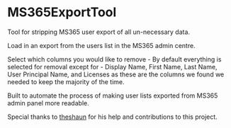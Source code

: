 # MS365ExportTool
Tool for stripping MS365 user export of all un-necessary data.

Load in an export from the users list in the MS365 admin centre.

Select which columns you would like to remove - By default everything is selected for removal except for - Display Name, First Name, Last Name, User Principal Name, and Licenses as these are the columns we found we needed to keep the majority of the time.

Built to automate the process of making user lists exported from MS365 admin panel more readable.

Special thanks to [theshaun](https://github.com/theshaun) for his help and contributions to this project.
